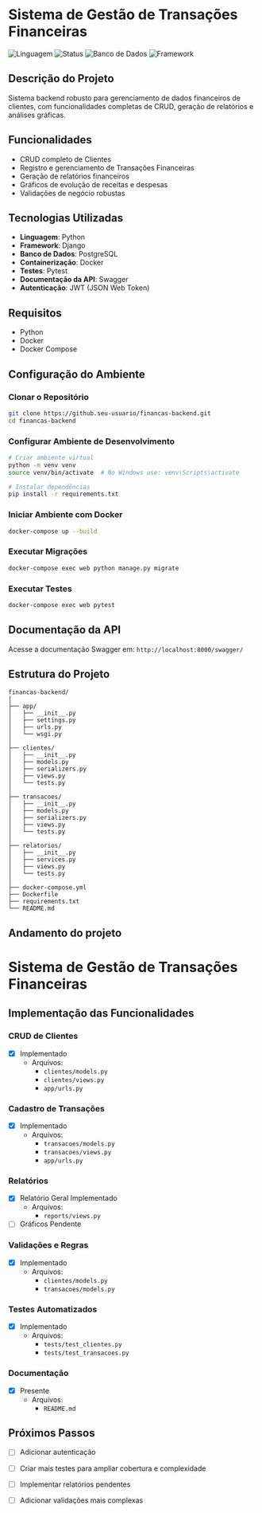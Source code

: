 # Sistema de Gestão de Transações Financeiras
![Linguagem](https://img.shields.io/badge/Linguagem-Python-blue?style=flat-square&logo=python)
![Status](https://img.shields.io/badge/Status-Em%20Desenvolvimento-yellow?style=flat-square)
![Banco de Dados](https://img.shields.io/badge/Banco%20de%20Dados-PostgreSQL-blue?style=flat-square&logo=postgresql)
![Framework](https://img.shields.io/badge/Framework-Django-green?style=flat-square&logo=django)

## Descrição do Projeto
Sistema backend robusto para gerenciamento de dados financeiros de clientes, com funcionalidades completas de CRUD, geração de relatórios e análises gráficas.

## Funcionalidades
- CRUD completo de Clientes
- Registro e gerenciamento de Transações Financeiras
- Geração de relatórios financeiros
- Gráficos de evolução de receitas e despesas
- Validações de negócio robustas

## Tecnologias Utilizadas
- **Linguagem**: Python
- **Framework**: Django
- **Banco de Dados**: PostgreSQL
- **Containerização**: Docker
- **Testes**: Pytest
- **Documentação da API**: Swagger
- **Autenticação**: JWT (JSON Web Token)

## Requisitos
- Python
- Docker
- Docker Compose

## Configuração do Ambiente

### Clonar o Repositório
```bash
git clone https://github.seu-usuario/financas-backend.git
cd financas-backend
```

### Configurar Ambiente de Desenvolvimento
```bash
# Criar ambiente virtual
python -m venv venv
source venv/bin/activate  # No Windows use: venv\Scripts\activate

# Instalar dependências
pip install -r requirements.txt
```

### Iniciar Ambiente com Docker
```bash
docker-compose up --build
```

### Executar Migrações
```bash
docker-compose exec web python manage.py migrate
```

### Executar Testes
```bash
docker-compose exec web pytest
```

## Documentação da API
Acesse a documentação Swagger em: `http://localhost:8000/swagger/`

## Estrutura do Projeto
```
financas-backend/
│
├── app/
│   ├── __init__.py
│   ├── settings.py
│   ├── urls.py
│   └── wsgi.py
│
├── clientes/
│   ├── __init__.py
│   ├── models.py
│   ├── serializers.py
│   ├── views.py
│   └── tests.py
│
├── transacoes/
│   ├── __init__.py
│   ├── models.py
│   ├── serializers.py
│   ├── views.py
│   └── tests.py
│
├── relatorios/
│   ├── __init__.py
│   ├── services.py
│   ├── views.py
│   └── tests.py
│
├── docker-compose.yml
├── Dockerfile
├── requirements.txt
└── README.md
```

## Andamento do projeto
# Sistema de Gestão de Transações Financeiras

## Implementação das Funcionalidades

### CRUD de Clientes
- [x] Implementado
  - Arquivos:
    - `clientes/models.py`
    - `clientes/views.py`
    - `app/urls.py`

### Cadastro de Transações
- [x] Implementado
  - Arquivos:
    - `transacoes/models.py`
    - `transacoes/views.py`
    - `app/urls.py`

### Relatórios
- [x] Relatório Geral Implementado
  - Arquivos:
    - `reports/views.py`
- [ ] Gráficos Pendente

### Validações e Regras
- [x] Implementado
  - Arquivos:
    - `clientes/models.py`
    - `transacoes/models.py`

### Testes Automatizados
- [x] Implementado
  - Arquivos:
    - `tests/test_clientes.py`
    - `tests/test_transacoes.py`

### Documentação
- [x] Presente
  - Arquivos:
    - `README.md`

## Próximos Passos
- [ ] Adicionar autenticação
- [ ] Criar mais testes para ampliar cobertura e complexidade
- [ ] Implementar relatórios pendentes
- [ ] Adicionar validações mais complexas

